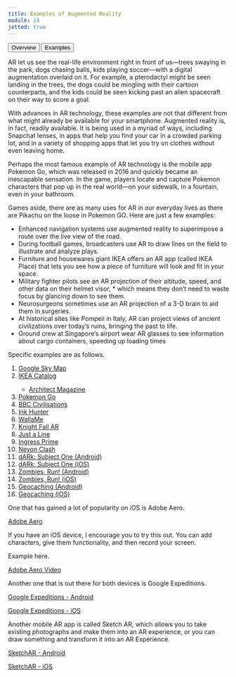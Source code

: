 ```yaml
---
title: Examples of Augmented Reality
module: 14
jotted: true
---
```


<div class="tab">
  <button class="tablinks active" onclick="openTab(event, 'Overview')">Overview</button>
  <button class="tablinks" onclick="openTab(event, 'Examples')">Examples</button>
  
</div>

<div id="Overview" class="tabcontent" style="display:block">

<p>AR let us see the real-life environment right in front of us—trees swaying in the park, dogs chasing balls, kids playing soccer—with a digital augmentation overlaid on it. For example,  a pterodactyl might be seen landing in the trees, the dogs could be mingling with their cartoon counterparts, and the kids could be seen kicking past an alien spacecraft on their way to score a goal.</p>

<p>With advances in AR technology, these examples are not that different from what might already be available for your smartphone. Augmented reality is, in fact, readily available. It is being used in a myriad of ways, including Snapchat lenses, in apps that help you find your car in a crowded parking lot, and in a variety of shopping apps that let you try on clothes without even leaving home.</p>
</div>


<div id="Examples" class="tabcontent">
<p>Perhaps the most famous example of AR technology is the mobile app Pokemon Go, which was released in 2016 and quickly became an inescapable sensation. In the game, players locate and capture Pokemon characters that pop up in the real world—on your sidewalk, in a fountain, even in your bathroom.</p>

<p>Games aside, there are as many uses for AR in our everyday lives as there are Pikachu on the loose in Pokemon GO. Here are just a few examples:</p>

<ul>
<li>Enhanced navigation systems use augmented reality to superimpose a route over the live view of the road.</li>
<li>During football games, broadcasters use AR to draw lines on the field to illustrate and analyze plays.</li>
<li>Furniture and housewares giant IKEA offers an AR app (called IKEA Place) that lets you see how a piece of furniture will look and fit in your space.</li>
<li>Military fighter pilots see an AR projection of their altitude, speed, and other data on their helmet visor, * which means they don’t need to waste focus by glancing down to see them.</li>
<li>Neurosurgeons sometimes use an AR projection of a 3-D brain to aid them in surgeries.   </li>
<li>At historical sites like Pompeii in Italy, AR can project views of ancient civilizations over today’s ruins, bringing the past to life.</li>
<li>Ground crew at Singapore’s airport wear AR glasses to see information about cargo containers, speeding up loading times</li>
</ul>
<p>Specific examples are as follows.</p>
<ol>
<li><a href="https://play.google.com/store/apps/details?id=com.google.android.stardroid&hl=" target="_new">Google Sky Map</a></li>
<li><a href="https://apps.apple.com/us/app/ikea-place/id1279244498" target="_new">IKEA Catalog</a></li>
    <ul>
    <li><a href="https://www.architectmagazine.com/technology/ikea-launches-augmented-reality-application_o" target="_new">Architect Magazine</a>
    </li>
    </ul>
<li><a href="https://www.pokemon.com/us/app/pokemon-go/" target="_new">Pokemon Go</a></li>
<li><a href="https://www.bbc.co.uk/taster/pilots/civilisations-ar" target="_new">BBC Civilisations</a></li>
<li><a href="http://www.inkhunter.tattoo/" target="_new">Ink Hunter</a></li>
<li><a href="http://walla.me/" target="_new">WallaMe</a></li>
<li><a href="https://www.wearvr.com/apps/knightfall-ar" target="_new">Knight Fall AR</a></li>
<li><a href="https://justaline.withgoogle.com/" target="_new">Just a Line</a></li>
<li><a href="https://www.ingress.com/game/" target="_new">Ingress Prime</a></li>
<li><a href="https://www.reaktor-berlin.com/neyon-clash" target="_new">Neyon Clash</a></li>
<li><a href="https://play.google.com/store/apps/details?id=fm.combo.dARkSubjectOne&hl=en" target="_new">dARk: Subject One (Android)</a></li>
<li><a href="https://apps.apple.com/app/id1312987602" target="_new">dARk: Subject One (iOS)</a></li>
<li><a href="https://play.google.com/store/apps/details?id=com.sixtostart.zombiesrunclient&hl=en" target="_new">Zombies, Run! (Android)</a></li>
<li><a href="https://itunes.apple.com/app/id503519713" target="_new">Zombies, Run! (iOS)</a></li>
<li><a href="https://play.google.com/store/apps/details?id=com.groundspeak.geocaching.intro&hl=en" target="_new">Geocaching (Android)</a></li>
<li><a href="https://itunes.apple.com/app/id329541503" target="_new">Geocaching (iOS)</a></li>
</ol>

<p>One that has gained a lot of popularity on iOS is Adobe Aero.</p>

<a href="https://apps.apple.com/app/adobe-aero/id1401748913?ls=1&~tags=ios&~tags=adotcom&_branch_match_id=756997448203900990&utm_source=Adobe-web&utm_campaign=Try-2019-11-All&utm_medium=web-app" target="_new">Adobe Aero</a>

<p>If you have an iOS device, I encourage you to try this out. You can add characters, give them functionality, and then record your screen.</p>

<p>Example here.</p>

<p><a href="//www.youtube.com/embed/RjEYH6YIf0g" data-lity>Adobe Aero Video</a></p>

<p>Another one that is out there for both devices is Google Expeditions.</p>

<p><a href="https://play.google.com/store/apps/details?id=com.google.vr.expeditions" target="_new">Google Expeditions - Android</a></p>

<p><a href="https://itunes.apple.com/us/app/expeditions/id1131711060" target="_new">Google Expeditions - iOS</a></p>

<p>Another mobile AR app is called Sketch AR, which allows you to take existing photographs and make them into an AR experience, or you can draw something and transform it into an AR Experience.</p>

<p><a href="https://play.google.com/store/apps/details?id=ktech.sketchar" target="_new">SketchAR - Android</a></p>

<p><a href="https://itunes.apple.com/us/app/sketchar-drawing-using-augmented-reality/id1221482822?l=ru&ls=1&mt=8" target="_new">SketchAR - iOS</a></p>

</div>
